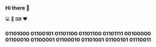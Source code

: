 ### Hi there  👋
 💻 📱 ⌨ ❤
### 01101000 01100101 01101100 01101100 01101111 00100000 01100010 01100001 01100010 01101001 01100101 01110011 
<!--
**halilgoksu/halilgoksu** is a ✨ _special_ ✨ repository because its `README.md` (this file) appears on your GitHub profile.

Here are some ideas to get you started:

- 🔭 I’m currently working on ...
- 🌱 I’m currently learning ...
- 👯 I’m looking to collaborate on ...
- 🤔 I’m looking for help with ...
- 💬 Ask me about ...
- 📫 How to reach me:halilskywater@gmail.com  ...
- 😄 Pronouns: ...
- ⚡ Fun fact: ...
-->
